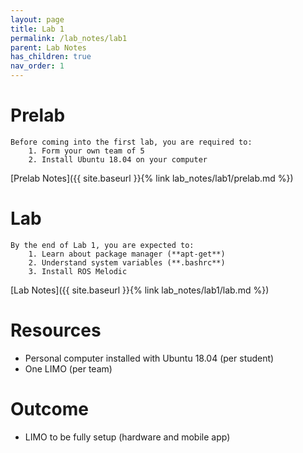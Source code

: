 ```yaml
---
layout: page
title: Lab 1
permalink: /lab_notes/lab1
parent: Lab Notes
has_children: true
nav_order: 1
---
```



# Prelab 
    Before coming into the first lab, you are required to:
        1. Form your own team of 5
        2. Install Ubuntu 18.04 on your computer

[Prelab Notes]({{ site.baseurl }}{% link lab_notes/lab1/prelab.md %})

# Lab
    By the end of Lab 1, you are expected to:
        1. Learn about package manager (**apt-get**)
        2. Understand system variables (**.bashrc**)
        3. Install ROS Melodic

[Lab Notes]({{ site.baseurl }}{% link lab_notes/lab1/lab.md %})

# Resources
- Personal computer installed with Ubuntu 18.04 (per student)
- One LIMO (per team)

# Outcome
- LIMO to be fully setup (hardware and mobile app)